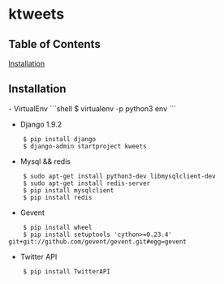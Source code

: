 # ktweets




Table of Contents  
-------------------
[Installation](#Installation)  



## Installation
<a name="Installation"/>
- VirtualEnv
```shell
    $ virtualenv -p python3 env
```

- Django 1.9.2
```shell
    $ pip install django
    $ django-admin startproject kweets
```

- Mysql && redis
```shell
    $ sudo apt-get install python3-dev libmysqlclient-dev
    $ sudo apt-get install redis-server
    $ pip install mysqlclient
    $ pip install redis
```

- Gevent
```shell
    $ pip install wheel
    $ pip install setuptools 'cython>=0.23.4' git+git://github.com/gevent/gevent.git#egg=gevent
```

- Twitter API
```shell
    $ pip install TwitterAPI
```
